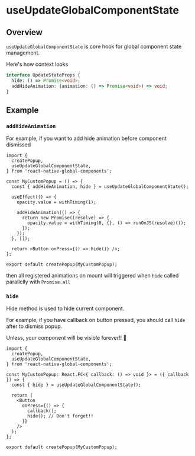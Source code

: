 # useUpdateGlobalComponentState

## Overview

`useUpdateGlobalComponentState` is core hook for global component state management.

Here's how context looks

```ts
interface UpdateStateProps {
  hide: () => Promise<void>;
  addHideAnimation: (animation: () => Promise<void>) => void;
}
```

## Example

### `addHideAnimation`

For example, if you want to add hide animation before component dismissed

```tsx title="MyCustomPopup.tsx"
import {
  createPopup,
  useUpdateGlobalComponentState,
} from 'react-native-global-components';

const MyCustomPopup = () => {
  const { addHideAnimation, hide } = useUpdateGlobalComponentState();

  useEffect(() => {
    opacity.value = withTiming(1);

    addHideAnimation(() => {
      return new Promise((resolve) => {
        opacity.value = withTiming(0, {}, () => runOnJS(resolve)());
      });
    });
  }, []);

  return <Button onPress={() => hide()} />;
};

export default createPopup(MyCustomPopup);
```

then all registered animations on mount will triggered when `hide` called parallelly with `Promise.all`

### `hide`

Hide method is used to hide current component.

For example, if you have callback on button pressed, you should call `hide` after to dismiss popup.

Unless, your component will be visible forever!! 🤯

```tsx title="MyCustomPopup.tsx"
import {
  createPopup,
  useUpdateGlobalComponentState,
} from 'react-native-global-components';

const MyCustomPopup: React.FC<{ callback: () => void }> = ({ callback }) => {
  const { hide } = useUpdateGlobalComponentState();

  return (
    <Button
      onPress={() => {
        callback();
        hide(); // Don't forget!!
      }}
    />
  );
};

export default createPopup(MyCustomPopup);
```
